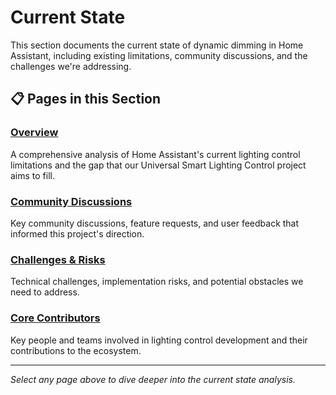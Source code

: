 # Current State

This section documents the current state of dynamic dimming in Home Assistant, including existing limitations, community
discussions, and the challenges we're addressing.

## 📋 Pages in this Section

### [Overview](current_state.md)

A comprehensive analysis of Home Assistant's current lighting control limitations and the gap that our Universal Smart
Lighting Control project aims to fill.

### [Community Discussions](community_discussions.md)

Key community discussions, feature requests, and user feedback that informed this project's direction.

### [Challenges & Risks](challenges.md)

Technical challenges, implementation risks, and potential obstacles we need to address.

### [Core Contributors](core_contribs.md)

Key people and teams involved in lighting control development and their contributions to the ecosystem.

______________________________________________________________________

_Select any page above to dive deeper into the current state analysis._
